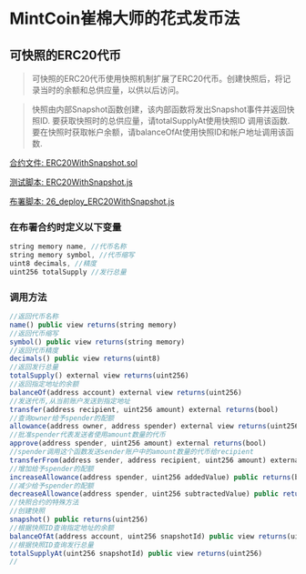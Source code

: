 # MintCoin崔棉大师的花式发币法

## 可快照的ERC20代币

> 可快照的ERC20代币使用快照机制扩展了ERC20代币。创建快照后，将记录当时的余额和总供应量，以供以后访问。

> 快照由内部Snapshot函数创建，该内部函数将发出Snapshot事件并返回快照ID. 要获取快照时的总供应量，请totalSupplyAt使用快照ID 调用该函数. 要在快照时获取帐户余额，请balanceOfAt使用快照ID和帐户地址调用该函数.

[合约文件: ERC20WithSnapshot.sol](https://github.com/biaggii/MintCoin/tree/master/contracts/Multi/ERC20WithSnapshot.sol)

[测试脚本: ERC20WithSnapshot.js](https://github.com/biaggii/MintCoin/tree/master/test/Multi/ERC20WithSnapshot.js)

[布署脚本: 26_deploy_ERC20WithSnapshot.js](https://github.com/biaggii/MintCoin/tree/master/migrations/26_deploy_ERC20WithSnapshot.js)

### 在布署合约时定义以下变量

```javascript
string memory name, //代币名称
string memory symbol, //代币缩写
uint8 decimals, //精度
uint256 totalSupply //发行总量
```

### 调用方法

```javascript
//返回代币名称
name() public view returns(string memory)
//返回代币缩写
symbol() public view returns(string memory)
//返回代币精度
decimals() public view returns(uint8)
//返回发行总量
totalSupply() external view returns(uint256)
//返回指定地址的余额
balanceOf(address account) external view returns(uint256)
//发送代币,从当前账户发送到指定地址
transfer(address recipient, uint256 amount) external returns(bool)
//查询owner给予spender的配额
allowance(address owner, address spender) external view returns(uint256)
//批准spender代表发送者使用amount数量的代币
approve(address spender, uint256 amount) external returns(bool)
//spender调用这个函数发送sender账户中的amount数量的代币给recipient
transferFrom(address sender, address recipient, uint256 amount) external returns(bool)
//增加给予spender的配额
increaseAllowance(address spender, uint256 addedValue) public returns(bool)
//减少给予spender的配额
decreaseAllowance(address spender, uint256 subtractedValue) public returns(bool)
//快照合约的特殊方法
//创建快照
snapshot() public returns(uint256)
//根据快照ID查询指定地址的余额
balanceOfAt(address account, uint256 snapshotId) public view returns(uint256)
//根据快照ID查询发行总量
totalSupplyAt(uint256 snapshotId) public view returns(uint256)
//
```
